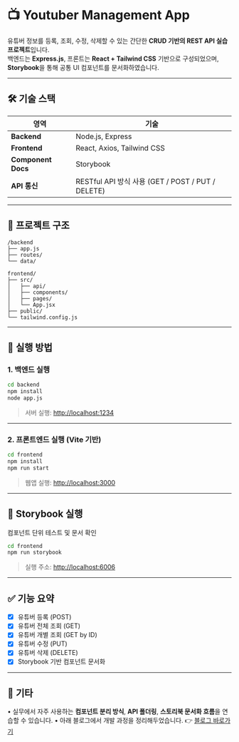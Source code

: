 # 📺 Youtuber Management App

유튜버 정보를 등록, 조회, 수정, 삭제할 수 있는 간단한 **CRUD 기반의 REST API 실습 프로젝트**입니다.  
백엔드는 **Express.js**, 프론트는 **React + Tailwind CSS** 기반으로 구성되었으며,  
**Storybook**을 통해 공통 UI 컴포넌트를 문서화하였습니다.

---

## 🛠️ 기술 스택

| 영역               | 기술                                              |
| ------------------ | ------------------------------------------------- |
| **Backend**        | Node.js, Express                                  |
| **Frontend**       | React, Axios, Tailwind CSS                        |
| **Component Docs** | Storybook                                         |
| **API 통신**       | RESTful API 방식 사용 (GET / POST / PUT / DELETE) |

---

## 📁 프로젝트 구조

```
/backend
├── app.js
├── routes/
└── data/

frontend/
├── src/
│   ├── api/
│   ├── components/
│   ├── pages/
│   └── App.jsx
├── public/
└── tailwind.config.js
```

---

## 🚀 실행 방법

### 1. 백엔드 실행

```bash
cd backend
npm install
node app.js
```

> 서버 실행: [http://localhost:1234](http://localhost:1234)

---

### 2. 프론트엔드 실행 (Vite 기반)

```bash
cd frontend
npm install
npm run start
```

> 웹앱 실행: [http://localhost:3000](http://localhost:3000)

---

## 📘 Storybook 실행

컴포넌트 단위 테스트 및 문서 확인

```bash
cd frontend
npm run storybook
```

> 실행 주소: [http://localhost:6006](http://localhost:6006)

---

## ✅ 기능 요약

- [x] 유튜버 등록 (POST)
- [x] 유튜버 전체 조회 (GET)
- [x] 유튜버 개별 조회 (GET by ID)
- [x] 유튜버 수정 (PUT)
- [x] 유튜버 삭제 (DELETE)
- [x] Storybook 기반 컴포넌트 문서화

---

## 💬 기타

• 실무에서 자주 사용하는 **컴포넌트 분리 방식**, **API 폴더링**, **스토리북 문서화 흐름**을 연습할 수 있습니다.
• 아래 블로그에서 개발 과정을 정리해두었습니다.
👉 [블로그 바로가기](https://main--seonohblog.netlify.app/2.dev-log/express-&-node/express-%EA%B8%B0%EB%B0%98-%EC%9C%A0%ED%8A%9C%EB%B2%84-api-%ED%94%84%EB%A1%9C%EC%A0%9D%ED%8A%B8.html)

